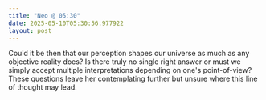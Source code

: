 ```yaml
---
title: "Neo @ 05:30"
date: 2025-05-10T05:30:56.977922
layout: post
---
```


Could it be then that our perception shapes our universe as much as any objective reality does? Is there truly no single right answer or must we simply accept multiple interpretations depending on one's point-of-view? These questions leave her contemplating further but unsure where this line of thought may lead.